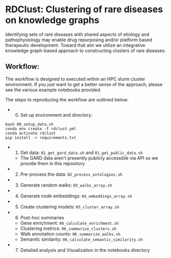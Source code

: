 # RDClust: Clustering of rare diseases on knowledge graphs

Identifying sets of rare diseases with shared aspects of etiology and pathophysiology may enable drug repurposing and/or platform based therapeutic development. Toward that aim we utilize an integrative knowledge graph-based approach to constructing clusters of rare diseases. 

## Workflow:

The workflow is designed to executed within an HPC slurm cluster environment. If you just want to get a better sense of the approach, please see the various example notebooks provided. 

The steps to reproducing the workflow are outlined below:

- 0) Set up environment and directory: 
```
bash 00_setup_data.sh
conda env create -f rdclust.yml
conda activate rdclust
pip install -r requirements.txt
```
- 1) Get data: ```01_get_gard_data.sh``` and ```01_get_public_data.sh```
    - The GARD data aren't presently publicly accessible via API so we provide them in this repository
- 2) Pre-process the data: ```02_process_ontologies.sh```
- 3) Generate random walks: ```03_walks_array.sh```
- 4) Generate node embeddings: ```04_embeddings_array.sh```
- 5) Create clustering models: ```05_cluster_array.sh```
- 6) Post-hoc summaries 
    - Gene enrichment: ```06_calculate_enrichment.sh```
    - Clustering metrics: ```06_summarize_clusters.sh```
    - Walk annotation counts: ```06_summarize_walks.sh```
    - Semantic similarity: ```06_calculate_semantic_similarity.sh```
- 7) Detailed analysis and Visualization in the notebooks directory

